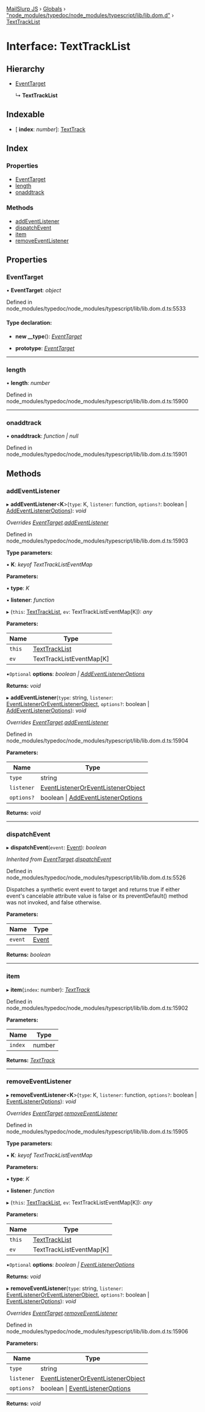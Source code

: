 [MailSlurp JS](../README.md) › [Globals](../globals.md) › ["node_modules/typedoc/node_modules/typescript/lib/lib.dom.d"](../modules/_node_modules_typedoc_node_modules_typescript_lib_lib_dom_d_.md) › [TextTrackList](_node_modules_typedoc_node_modules_typescript_lib_lib_dom_d_.texttracklist.md)

# Interface: TextTrackList

## Hierarchy

* [EventTarget](_node_modules_typedoc_node_modules_typescript_lib_lib_dom_d_.eventtarget.md)

  ↳ **TextTrackList**

## Indexable

* \[ **index**: *number*\]: [TextTrack](_node_modules_typedoc_node_modules_typescript_lib_lib_dom_d_.texttrack.md)

## Index

### Properties

* [EventTarget](_node_modules_typedoc_node_modules_typescript_lib_lib_dom_d_.texttracklist.md#eventtarget)
* [length](_node_modules_typedoc_node_modules_typescript_lib_lib_dom_d_.texttracklist.md#length)
* [onaddtrack](_node_modules_typedoc_node_modules_typescript_lib_lib_dom_d_.texttracklist.md#onaddtrack)

### Methods

* [addEventListener](_node_modules_typedoc_node_modules_typescript_lib_lib_dom_d_.texttracklist.md#addeventlistener)
* [dispatchEvent](_node_modules_typedoc_node_modules_typescript_lib_lib_dom_d_.texttracklist.md#dispatchevent)
* [item](_node_modules_typedoc_node_modules_typescript_lib_lib_dom_d_.texttracklist.md#item)
* [removeEventListener](_node_modules_typedoc_node_modules_typescript_lib_lib_dom_d_.texttracklist.md#removeeventlistener)

## Properties

###  EventTarget

• **EventTarget**: *object*

Defined in node_modules/typedoc/node_modules/typescript/lib/lib.dom.d.ts:5533

#### Type declaration:

* **new __type**(): *[EventTarget](_node_modules_typedoc_node_modules_typescript_lib_lib_dom_d_.eventtarget.md)*

* **prototype**: *[EventTarget](_node_modules_typedoc_node_modules_typescript_lib_lib_dom_d_.eventtarget.md)*

___

###  length

• **length**: *number*

Defined in node_modules/typedoc/node_modules/typescript/lib/lib.dom.d.ts:15900

___

###  onaddtrack

• **onaddtrack**: *function | null*

Defined in node_modules/typedoc/node_modules/typescript/lib/lib.dom.d.ts:15901

## Methods

###  addEventListener

▸ **addEventListener**<**K**>(`type`: K, `listener`: function, `options?`: boolean | [AddEventListenerOptions](_node_modules_typedoc_node_modules_typescript_lib_lib_dom_d_.addeventlisteneroptions.md)): *void*

*Overrides [EventTarget](_node_modules_typedoc_node_modules_typescript_lib_lib_dom_d_.eventtarget.md).[addEventListener](_node_modules_typedoc_node_modules_typescript_lib_lib_dom_d_.eventtarget.md#addeventlistener)*

Defined in node_modules/typedoc/node_modules/typescript/lib/lib.dom.d.ts:15903

**Type parameters:**

▪ **K**: *keyof TextTrackListEventMap*

**Parameters:**

▪ **type**: *K*

▪ **listener**: *function*

▸ (`this`: [TextTrackList](_node_modules_typedoc_node_modules_typescript_lib_lib_dom_d_.texttracklist.md), `ev`: TextTrackListEventMap[K]): *any*

**Parameters:**

Name | Type |
------ | ------ |
`this` | [TextTrackList](_node_modules_typedoc_node_modules_typescript_lib_lib_dom_d_.texttracklist.md) |
`ev` | TextTrackListEventMap[K] |

▪`Optional`  **options**: *boolean | [AddEventListenerOptions](_node_modules_typedoc_node_modules_typescript_lib_lib_dom_d_.addeventlisteneroptions.md)*

**Returns:** *void*

▸ **addEventListener**(`type`: string, `listener`: [EventListenerOrEventListenerObject](../modules/_node_modules_typedoc_node_modules_typescript_lib_lib_dom_d_.md#eventlisteneroreventlistenerobject), `options?`: boolean | [AddEventListenerOptions](_node_modules_typedoc_node_modules_typescript_lib_lib_dom_d_.addeventlisteneroptions.md)): *void*

*Overrides [EventTarget](_node_modules_typedoc_node_modules_typescript_lib_lib_dom_d_.eventtarget.md).[addEventListener](_node_modules_typedoc_node_modules_typescript_lib_lib_dom_d_.eventtarget.md#addeventlistener)*

Defined in node_modules/typedoc/node_modules/typescript/lib/lib.dom.d.ts:15904

**Parameters:**

Name | Type |
------ | ------ |
`type` | string |
`listener` | [EventListenerOrEventListenerObject](../modules/_node_modules_typedoc_node_modules_typescript_lib_lib_dom_d_.md#eventlisteneroreventlistenerobject) |
`options?` | boolean &#124; [AddEventListenerOptions](_node_modules_typedoc_node_modules_typescript_lib_lib_dom_d_.addeventlisteneroptions.md) |

**Returns:** *void*

___

###  dispatchEvent

▸ **dispatchEvent**(`event`: [Event](_node_modules_typedoc_node_modules_typescript_lib_lib_dom_d_.event.md)): *boolean*

*Inherited from [EventTarget](_node_modules_typedoc_node_modules_typescript_lib_lib_dom_d_.eventtarget.md).[dispatchEvent](_node_modules_typedoc_node_modules_typescript_lib_lib_dom_d_.eventtarget.md#dispatchevent)*

Defined in node_modules/typedoc/node_modules/typescript/lib/lib.dom.d.ts:5526

Dispatches a synthetic event event to target and returns true if either event's cancelable attribute value is false or its preventDefault() method was not invoked, and false otherwise.

**Parameters:**

Name | Type |
------ | ------ |
`event` | [Event](_node_modules_typedoc_node_modules_typescript_lib_lib_dom_d_.event.md) |

**Returns:** *boolean*

___

###  item

▸ **item**(`index`: number): *[TextTrack](_node_modules_typedoc_node_modules_typescript_lib_lib_dom_d_.texttrack.md)*

Defined in node_modules/typedoc/node_modules/typescript/lib/lib.dom.d.ts:15902

**Parameters:**

Name | Type |
------ | ------ |
`index` | number |

**Returns:** *[TextTrack](_node_modules_typedoc_node_modules_typescript_lib_lib_dom_d_.texttrack.md)*

___

###  removeEventListener

▸ **removeEventListener**<**K**>(`type`: K, `listener`: function, `options?`: boolean | [EventListenerOptions](_node_modules_typedoc_node_modules_typescript_lib_lib_dom_d_.eventlisteneroptions.md)): *void*

*Overrides [EventTarget](_node_modules_typedoc_node_modules_typescript_lib_lib_dom_d_.eventtarget.md).[removeEventListener](_node_modules_typedoc_node_modules_typescript_lib_lib_dom_d_.eventtarget.md#removeeventlistener)*

Defined in node_modules/typedoc/node_modules/typescript/lib/lib.dom.d.ts:15905

**Type parameters:**

▪ **K**: *keyof TextTrackListEventMap*

**Parameters:**

▪ **type**: *K*

▪ **listener**: *function*

▸ (`this`: [TextTrackList](_node_modules_typedoc_node_modules_typescript_lib_lib_dom_d_.texttracklist.md), `ev`: TextTrackListEventMap[K]): *any*

**Parameters:**

Name | Type |
------ | ------ |
`this` | [TextTrackList](_node_modules_typedoc_node_modules_typescript_lib_lib_dom_d_.texttracklist.md) |
`ev` | TextTrackListEventMap[K] |

▪`Optional`  **options**: *boolean | [EventListenerOptions](_node_modules_typedoc_node_modules_typescript_lib_lib_dom_d_.eventlisteneroptions.md)*

**Returns:** *void*

▸ **removeEventListener**(`type`: string, `listener`: [EventListenerOrEventListenerObject](../modules/_node_modules_typedoc_node_modules_typescript_lib_lib_dom_d_.md#eventlisteneroreventlistenerobject), `options?`: boolean | [EventListenerOptions](_node_modules_typedoc_node_modules_typescript_lib_lib_dom_d_.eventlisteneroptions.md)): *void*

*Overrides [EventTarget](_node_modules_typedoc_node_modules_typescript_lib_lib_dom_d_.eventtarget.md).[removeEventListener](_node_modules_typedoc_node_modules_typescript_lib_lib_dom_d_.eventtarget.md#removeeventlistener)*

Defined in node_modules/typedoc/node_modules/typescript/lib/lib.dom.d.ts:15906

**Parameters:**

Name | Type |
------ | ------ |
`type` | string |
`listener` | [EventListenerOrEventListenerObject](../modules/_node_modules_typedoc_node_modules_typescript_lib_lib_dom_d_.md#eventlisteneroreventlistenerobject) |
`options?` | boolean &#124; [EventListenerOptions](_node_modules_typedoc_node_modules_typescript_lib_lib_dom_d_.eventlisteneroptions.md) |

**Returns:** *void*
